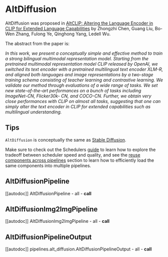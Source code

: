 <!--Copyright 2023 The HuggingFace Team. All rights reserved.

Licensed under the Apache License, Version 2.0 (the "License"); you may not use this file except in compliance with
the License. You may obtain a copy of the License at

http://www.apache.org/licenses/LICENSE-2.0

Unless required by applicable law or agreed to in writing, software distributed under the License is distributed on
an "AS IS" BASIS, WITHOUT WARRANTIES OR CONDITIONS OF ANY KIND, either express or implied. See the License for the
specific language governing permissions and limitations under the License.
-->

# AltDiffusion

AltDiffusion was proposed in [AltCLIP: Altering the Language Encoder in CLIP for Extended Language Capabilities](https://huggingface.co/papers/2211.06679) by Zhongzhi Chen, Guang Liu, Bo-Wen Zhang, Fulong Ye, Qinghong Yang, Ledell Wu.

The abstract from the paper is:

*In this work, we present a conceptually simple and effective method to train a strong bilingual multimodal representation model. Starting from the pretrained multimodal representation model CLIP released by OpenAI, we switched its text encoder with a pretrained multilingual text encoder XLM-R, and aligned both languages and image representations by a two-stage training schema consisting of teacher learning and contrastive learning. We validate our method through evaluations of a wide range of tasks. We set new state-of-the-art performances on a bunch of tasks including ImageNet-CN, Flicker30k- CN, and COCO-CN. Further, we obtain very close performances with CLIP on almost all tasks, suggesting that one can simply alter the text encoder in CLIP for extended capabilities such as multilingual understanding.*

## Tips

`AltDiffusion` is conceptually the same as [Stable Diffusion](./stable_diffusion/overview).

<Tip>

Make sure to check out the Schedulers [guide](/using-diffusers/schedulers) to learn how to explore the tradeoff between scheduler speed and quality, and see the [reuse components across pipelines](/using-diffusers/loading#reuse-components-across-pipelines) section to learn how to efficiently load the same components into multiple pipelines.

</Tip>

## AltDiffusionPipeline

[[autodoc]] AltDiffusionPipeline
	- all
	- __call__

## AltDiffusionImg2ImgPipeline

[[autodoc]] AltDiffusionImg2ImgPipeline
	- all
	- __call__

## AltDiffusionPipelineOutput

[[autodoc]] pipelines.alt_diffusion.AltDiffusionPipelineOutput
	- all
	- __call__